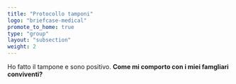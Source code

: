 ```yaml
---
title: "Protocollo tamponi"
logo: "briefcase-medical"
promote_to_home: true
type: "group"
layout: "subsection"
weight: 2
---
```


Ho fatto il tampone e sono positivo. **Come mi comporto con i miei famgliari conviventi?**

